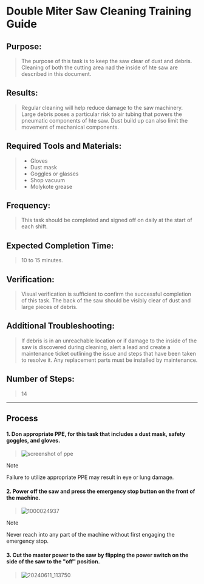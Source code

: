 # Double Miter Saw Cleaning Training Guide
## Purpose: 
>The purpose of this task is to keep the saw clear of dust and debris.  Cleaning of both the cutting area nad the inside of hte saw are described in this document.
## Results:
>Regular cleaning will help reduce damage to the saw machinery.  Large debris poses a particular risk to air tubing that powers the pneumatic components of hte saw.  Dust build up can also limit the movement of mechanical components.
## Required Tools and Materials:
>- Gloves
>- Dust mask
>- Goggles or glasses
>- Shop vacuum
>- Molykote grease
## Frequency:
>This task should be completed and signed off on daily at the start of each shift.
## Expected Completion Time:
>10 to 15 minutes.
## Verification:
>Visual verification is sufficient to confirm the successful completion of this task.  The back of the saw should be visibly clear of dust and large pieces of debris.
## Additional Troubleshooting:
>If debris is in an unreachable location or if damage to the inside of the saw is discovered during cleaning, alert a lead and create a maintenance ticket outlining the issue and steps that have been taken to resolve it.  Any replacement parts must be installed by maintenance.
## Number of Steps:
>14

---
## Process
#### 1. Don appropriate PPE, for this task that includes a dust mask, safety goggles, and gloves.
>![screenshot of ppe](https://github.com/user-attachments/assets/f9daa26a-c387-4576-b005-bc259d37e513)

> [!NOTE]
> Failure to utilize appropriate PPE may result in eye or lung damage.

#### 2. Power off the saw and press the emergency stop button on the front of the machine.
>![1000024937](https://github.com/user-attachments/assets/9e093223-6420-40f9-a1e5-bb6dc0d488b1)

> [!NOTE]
> Never reach into any part of the machine without first engaging the emergency stop.

#### 3. Cut the master power to the saw by flipping the power switch on the side of the saw to the "off" position.
>![20240611_113750](https://github.com/user-attachments/assets/d07c290e-1fe4-42ef-8b69-9b0405cb0b5f)

